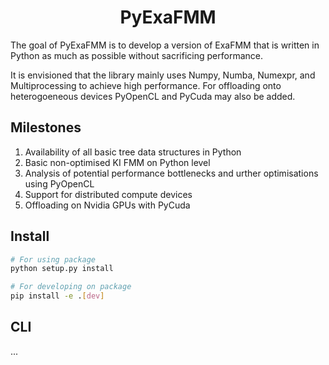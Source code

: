 <h1 align='center'>
PyExaFMM
</h1>

The goal of PyExaFMM is to develop a version of ExaFMM that is written in Python as much as possible without sacrificing performance.

It is envisioned that the library mainly uses Numpy, Numba, Numexpr, and Multiprocessing to achieve high performance. For offloading onto heterogoeneous devices PyOpenCL and PyCuda may also be added.

## Milestones

1) Availability of all basic tree data structures in Python
1) Basic non-optimised KI FMM on Python level
1) Analysis of potential performance bottlenecks and urther optimisations using PyOpenCL
1) Support for distributed compute devices
1) Offloading on Nvidia GPUs with PyCuda

## Install

```bash
# For using package
python setup.py install

# For developing on package
pip install -e .[dev]
```

## CLI

...